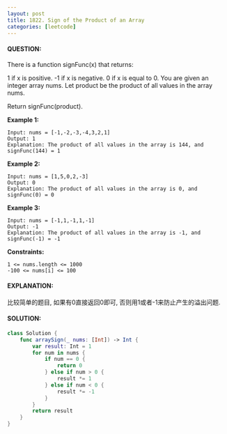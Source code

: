 ```yaml
---
layout: post
title: 1822. Sign of the Product of an Array
categories: [leetcode]
---
```

#### QUESTION:
There is a function signFunc(x) that returns:

1 if x is positive.
-1 if x is negative.
0 if x is equal to 0.
You are given an integer array nums. Let product be the product of all values in the array nums.

Return signFunc(product).

 

__Example 1:__
```
Input: nums = [-1,-2,-3,-4,3,2,1]
Output: 1
Explanation: The product of all values in the array is 144, and signFunc(144) = 1
```
__Example 2:__
```
Input: nums = [1,5,0,2,-3]
Output: 0
Explanation: The product of all values in the array is 0, and signFunc(0) = 0
```
__Example 3:__
```
Input: nums = [-1,1,-1,1,-1]
Output: -1
Explanation: The product of all values in the array is -1, and signFunc(-1) = -1
```
 

__Constraints:__
```
1 <= nums.length <= 1000
-100 <= nums[i] <= 100
```
#### EXPLANATION:

比较简单的题目, 如果有0直接返回0即可, 否则用1或者-1来防止产生的溢出问题.

#### SOLUTION:
```swift
class Solution {
    func arraySign(_ nums: [Int]) -> Int {
        var result: Int = 1
        for num in nums {
            if num == 0 {
                return 0
            } else if num > 0 {
                result *= 1
            } else if num < 0 {
                result *= -1
            }
        }
        return result
    }
}
```

